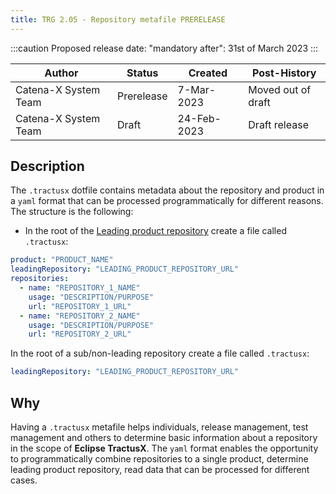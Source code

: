 ```yaml
---
title: TRG 2.05 - Repository metafile PRERELEASE
---
```


:::caution
Proposed release date: "mandatory after": 31st of March 2023
:::

| Author               | Status     | Created     | Post-History       |
|----------------------|------------|-------------|--------------------|
| Catena-X System Team | Prerelease | 7-Mar-2023  | Moved out of draft |
| Catena-X System Team | Draft      | 24-Feb-2023 | Draft release      |

## Description

The `.tractusx` dotfile contains metadata about the repository and product in a `yaml` format that can be processed programmatically for different reasons. The structure is the following:

- In the root of the [Leading product repository](docs/release/trg-2/trg-2-4.md) create a file called `.tractusx`:

```yaml
product: "PRODUCT_NAME"
leadingRepository: "LEADING_PRODUCT_REPOSITORY_URL"
repositories:
  - name: "REPOSITORY_1_NAME"
    usage: "DESCRIPTION/PURPOSE"
    url: "REPOSITORY_1_URL"
  - name: "REPOSITORY_2_NAME"
    usage: "DESCRIPTION/PURPOSE"
    url: "REPOSITORY_2_URL"
```

In the root of a sub/non-leading repository create a file called `.tractusx`:

```yaml
leadingRepository: "LEADING_PRODUCT_REPOSITORY_URL"
```

## Why

Having a `.tractusx` metafile helps individuals, release management, test management and others to determine basic information about a repository in the scope of __Eclipse TractusX__. The `yaml` format enables the opportunity to programmatically combine repositories to a single product, determine leading product repository, read data that can be processed for different cases.
